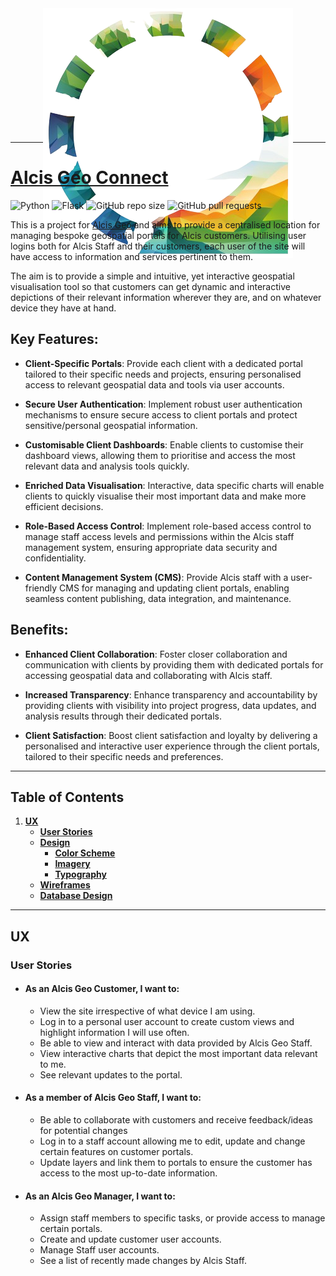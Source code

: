 <div align="center" style="height:200px;">
    <img src="./design/logo-idea01.png">
</div>

---
# [Alcis Geo Connect]()

![Python](https://img.shields.io/static/v1?label=Python&message=3.11.2&color=blue&logo=python&logoColor=ffffff)
![Flask](https://img.shields.io/static/v1?label=Django&message=3.2&color=blue&logo=django&logoColor=ffffff)
![GitHub repo size](https://img.shields.io/github/repo-size/Natte2110/Alcis-Geo-Connect?color=orange) ![GitHub pull requests](https://img.shields.io/github/issues-pr/Natte2110/Alcis-Geo-Connect)

This is a project for [Alcis Geo](https://www.alcis.org/) and aims to provide a centralised location for managing bespoke geospatial portals for Alcis customers. Utilising user logins both for Alcis Staff and their customers, each user of the site will have access to information and services pertinent to them.

The aim is to provide a simple and intuitive, yet interactive geospatial visualisation tool so that customers can get dynamic and interactive depictions of their relevant information wherever they are, and on whatever device they have at hand.

## Key Features:

- **Client-Specific Portals**: Provide each client with a dedicated portal tailored to their specific needs and projects, ensuring personalised access to relevant geospatial data and tools via user accounts.

- **Secure User Authentication**: Implement robust user authentication mechanisms to ensure secure access to client portals and protect sensitive/personal geospatial information.

- **Customisable Client Dashboards**: Enable clients to customise their dashboard views, allowing them to prioritise and access the most relevant data and analysis tools quickly.

- **Enriched Data Visualisation**: Interactive, data specific charts will enable clients to quickly visualise their most important data and make more efficient decisions.

- **Role-Based Access Control**: Implement role-based access control to manage staff access levels and permissions within the Alcis staff management system, ensuring appropriate data security and confidentiality.

- **Content Management System (CMS)**: Provide Alcis staff with a user-friendly CMS for managing and updating client portals, enabling seamless content publishing, data integration, and maintenance.

## Benefits:

- **Enhanced Client Collaboration**: Foster closer collaboration and communication with clients by providing them with dedicated portals for accessing geospatial data and collaborating with Alcis staff.

- **Increased Transparency**: Enhance transparency and accountability by providing clients with visibility into project progress, data updates, and analysis results through their dedicated portals.

- **Client Satisfaction**: Boost client satisfaction and loyalty by delivering a personalised and interactive user experience through the client portals, tailored to their specific needs and preferences.

---

## Table of Contents
1. [**UX**](#ux)
    - [**User Stories**](#user-stories)
    - [**Design**](#design)
        - [**Color Scheme**](#color-scheme)
        - [**Imagery**](#imagery)
        - [**Typography**](#typography)
    - [**Wireframes**](#wireframes)
    - [**Database Design**](#database-design)

---

## UX

### User Stories

- #### As an Alcis Geo Customer, I want to:

    - View the site irrespective of what device I am using.
    - Log in to a personal user account to create custom views and highlight information I will use often.
    - Be able to view and interact with data provided by Alcis Geo Staff.
    - View interactive charts that depict the most important data relevant to me.
    - See relevant updates to the portal.

- #### As a member of Alcis Geo Staff, I want to:

    - Be able to collaborate with customers and receive feedback/ideas for potential changes
    - Log in to a staff account allowing me to edit, update and change certain features on customer portals.
    - Update layers and link them to portals to ensure the customer has access to the most up-to-date information.

- #### As an Alcis Geo Manager, I want to:

    - Assign staff members to specific tasks, or provide access to manage certain portals.
    - Create and update customer user accounts.
    - Manage Staff user accounts.
    - See a list of recently made changes by Alcis Staff.